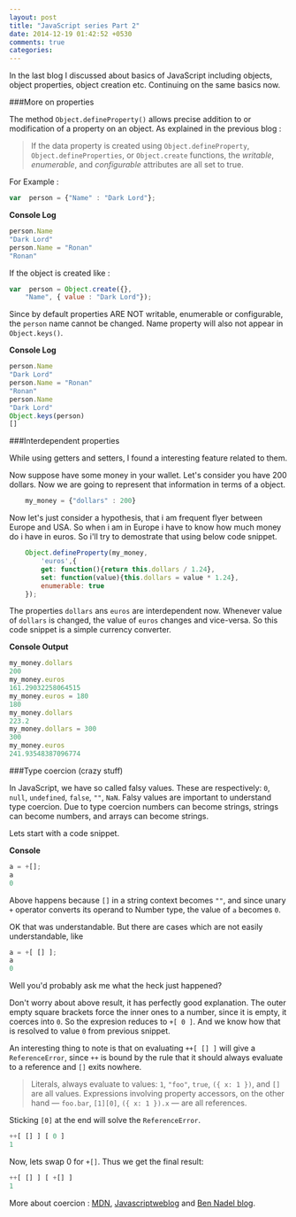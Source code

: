 ```yaml
---
layout: post
title: "JavaScript series Part 2"
date: 2014-12-19 01:42:52 +0530
comments: true
categories: 
---
```


In the last blog I discussed about basics of JavaScript including objects, object properties, object creation etc. Continuing on the same basics now.

###More on properties

The method `Object.defineProperty()` allows precise addition to or modification of a property on an object. As explained in the previous blog :

>If the data property is created using `Object.defineProperty`, `Object.defineProperties`, or `Object.create` functions, the *writable*, *enumerable*, and *configurable* attributes are all set to true.

For Example :

``` js
var  person = {"Name" : "Dark Lord"};
```

**Console Log**

``` js
person.Name
"Dark Lord"
person.Name = "Ronan"
"Ronan"
```

If the object is created like :

``` js
var  person = Object.create({},
    "Name", { value : "Dark Lord"});
```

Since by default properties ARE NOT writable, enumerable or configurable, the `person` name cannot be changed. Name  property will also not appear in `Object.keys()`.

**Console Log**

``` js
person.Name
"Dark Lord"
person.Name = "Ronan"
"Ronan"
person.Name
"Dark Lord"
Object.keys(person)
[]
```

###Interdependent properties

While using getters and setters, I found a interesting feature related to them.

Now suppose have some money in your wallet. Let's consider you have 200 dollars. Now we are going to represent that information in terms of a object.

```js
    my_money = {"dollars" : 200}
```

Now let's just consider a hypothesis, that i am frequent flyer between Europe and USA. So when i am in Europe i have to know how much money do i have in euros. So i'll try to demostrate that using below code snippet.

``` js
    Object.defineProperty(my_money,
        'euros',{
        get: function(){return this.dollars / 1.24},
        set: function(value){this.dollars = value * 1.24},
        enumerable: true
    });
```

The properties `dollars` ans `euros` are interdependent now. Whenever value of `dollars` is changed, the value of `euros` changes and vice-versa. So this code snippet is a simple currency converter.

**Console Output**
``` js
my_money.dollars
200
my_money.euros
161.29032258064515
my_money.euros = 180
180
my_money.dollars
223.2
my_money.dollars = 300
300
my_money.euros
241.93548387096774
```

###Type coercion (crazy stuff)

In JavaScript, we have so called falsy values. These are respectively: `0`, `null`, `undefined`, `false`, `""`, `NaN`. Falsy values are important to understand type coercion. Due to type coercion numbers can become strings, strings can become numbers, and arrays can become strings.

Lets start with a code snippet.

**Console**

``` js
a = +[];
a
0
```

Above happens because `[]` in a string context becomes `""`, and since unary `+` operator converts its operand to Number type, the value of `a` becomes `0`.

OK that was understandable. But there are cases which are not easily understandable, like

``` js
a = +[ [] ];
a
0
```

Well you'd probably ask me what the heck just happened?

Don't worry about above result, it has perfectly good explanation. The outer empty square brackets force the inner ones to a number, since it is empty, it coerces into `0`. So the expresion reduces to `+[ 0 ]`. And we know how that is resolved to value `0` from previous snippet.

An interesting thing to note is that on evaluating `++[ [] ]` will give a `ReferenceError`, since `++` is bound by the rule that it should always evaluate to a reference and `[]` exits nowhere.

>Literals, always evaluate to values: `1`, `"foo"`, `true`, `({ x: 1 })`, and `[]` are all values. Expressions involving property accessors, on the other hand — `foo.bar`, `[1][0]`, `({ x: 1 }).x` — are all references.


Sticking `[0]` at the end will solve the `ReferenceError`.

``` js
++[ [] ] [ 0 ]
1
```
Now, lets swap 0 for `+[]`. Thus we get the final result:

```js
++[ [] ] [ +[] ]
1
```

More about coercion : [MDN](https://developer.mozilla.org/en-US/docs/Web/JavaScript/Reference/Operators/Comparison_Operators#Using_the_Equality_Operators), [Javascriptweblog](http://javascriptweblog.wordpress.com/2011/02/07/truth-equality-and-javascript/) and
[Ben Nadel blog](http://www.bennadel.com/blog/2407-javascript-isnan-coerces-values-when-testing-for-numbers.htm).
